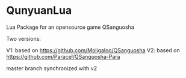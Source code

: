 QunyuanLua
==========

Lua Package for an opensource game QSanguosha


Two versions:

V1: based on https://github.com/Moligaloo/QSanguosha
V2: based on https://github.com/Paracel/QSanguosha-Para

master branch synchronized with v2
